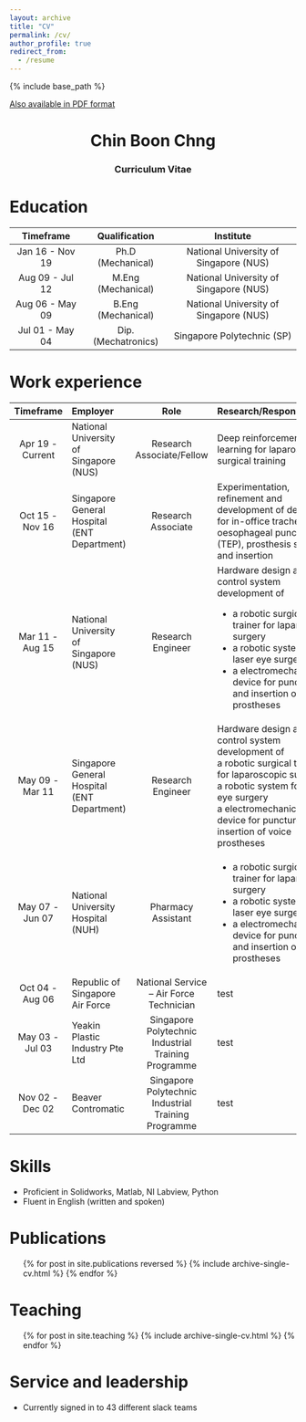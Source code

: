 ```yaml
---
layout: archive
title: "CV"
permalink: /cv/
author_profile: true
redirect_from:
  - /resume
---
```

{% include base_path %}

[Also available in PDF format](http://chngchinboon.github.io/files/paper1.pdf)

<h1 align="center">
Chin Boon Chng
</h1>
<h3 align="center">
Curriculum Vitae
</h3>




Education
======

| Timeframe         | Qualification         | Institute                                 |
| :--------:        |:------:              |:-------:                                 |
| Jan 16 - Nov 19   | Ph.D (Mechanical)    | National University of Singapore (NUS)   |
| Aug 09 - Jul 12   | M.Eng (Mechanical)   | National University of Singapore (NUS)   |
| Aug 06 - May 09   | B.Eng (Mechanical)   | National University of Singapore (NUS)   |
| Jul 01 - May 04   | Dip. (Mechatronics)   | Singapore Polytechnic (SP)               |



Work experience
======

| Timeframe | Employer | Role | Research/Responsibilities |
| :-----:|:----|:------:|:-------|
| Apr 19 - Current  | National University of Singapore (NUS)  | Research Associate/Fellow   | Deep reinforcement learning for laparoscopic surgical training |
| Oct 15 - Nov 16   | Singapore General Hospital (ENT Department)   | Research Associate   | Experimentation, refinement and development of devices for in-office tracheal-oesophageal puncture (TEP), prosthesis sizing and insertion|
| Mar 11 - Aug 15   | National University of Singapore (NUS)   | Research Engineer   | Hardware design and control system development of <ul> <li> a robotic surgical trainer for laparoscopic surgery </li> <li> a robotic system for laser eye surgery </li> <li> a electromechanical device for puncture and insertion of voice prostheses </li> </ul> |   
| May 09 - Mar 11   | Singapore General Hospital (ENT Department)   | Research Engineer | Hardware design and control system development of <br> a robotic surgical trainer for laparoscopic surgery <br>  a robotic system for laser eye surgery <br> a electromechanical device for puncture and insertion of voice prostheses |
| May 07 - Jun 07   | National University Hospital (NUH)   | Pharmacy Assistant | <ul><li> a robotic surgical trainer for laparoscopic surgery</li><li>a robotic system for laser eye surgery</li><li>a electromechanical device for puncture and insertion of voice prostheses </li></ul> |
| Oct 04 - Aug 06   | Republic of Singapore Air Force   | National Service – Air Force Technician | test |
| May 03 - Jul 03   | Yeakin Plastic Industry Pte Ltd   | Singapore Polytechnic Industrial Training Programme | test |
| Nov 02 - Dec 02   | Beaver Contromatic   | Singapore Polytechnic Industrial Training Programme | test |

Skills
======
* Proficient in Solidworks, Matlab, NI Labview, Python
* Fluent in English (written and spoken)
  
Publications
======
  <ul>{% for post in site.publications reversed %}
    {% include archive-single-cv.html %}
  {% endfor %}</ul>
  
Teaching
======
  <ul>{% for post in site.teaching %}
    {% include archive-single-cv.html %}
  {% endfor %}</ul>
  
Service and leadership
======
* Currently signed in to 43 different slack teams
